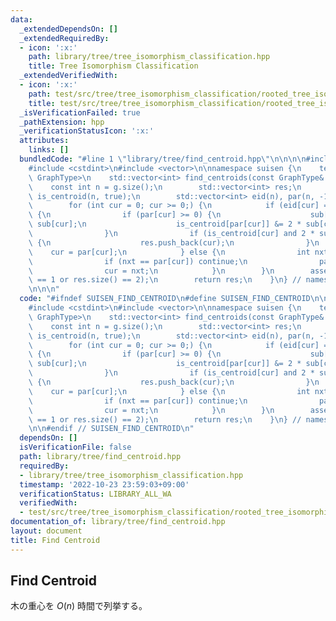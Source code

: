 ```yaml
---
data:
  _extendedDependsOn: []
  _extendedRequiredBy:
  - icon: ':x:'
    path: library/tree/tree_isomorphism_classification.hpp
    title: Tree Isomorphism Classification
  _extendedVerifiedWith:
  - icon: ':x:'
    path: test/src/tree/tree_isomorphism_classification/rooted_tree_isomorphism_classification.test.cpp
    title: test/src/tree/tree_isomorphism_classification/rooted_tree_isomorphism_classification.test.cpp
  _isVerificationFailed: true
  _pathExtension: hpp
  _verificationStatusIcon: ':x:'
  attributes:
    links: []
  bundledCode: "#line 1 \"library/tree/find_centroid.hpp\"\n\n\n\n#include <cassert>\n\
    #include <cstdint>\n#include <vector>\n\nnamespace suisen {\n    template <typename\
    \ GraphType>\n    std::vector<int> find_centroids(const GraphType& g) {\n    \
    \    const int n = g.size();\n        std::vector<int> res;\n        std::vector<int8_t>\
    \ is_centroid(n, true);\n        std::vector<int> eid(n), par(n, -1), sub(n, 1);\n\
    \        for (int cur = 0; cur >= 0;) {\n            if (eid[cur] == int(g[cur].size()))\
    \ {\n                if (par[cur] >= 0) {\n                    sub[par[cur]] +=\
    \ sub[cur];\n                    is_centroid[par[cur]] &= 2 * sub[cur] <= n;\n\
    \                }\n                if (is_centroid[cur] and 2 * sub[cur] >= n)\
    \ {\n                    res.push_back(cur);\n                }\n            \
    \    cur = par[cur];\n            } else {\n                int nxt = g[cur][eid[cur]++];\n\
    \                if (nxt == par[cur]) continue;\n                par[nxt] = cur;\n\
    \                cur = nxt;\n            }\n        }\n        assert(res.size()\
    \ == 1 or res.size() == 2);\n        return res;\n    }\n} // namespace suisen\n\
    \n\n\n"
  code: "#ifndef SUISEN_FIND_CENTROID\n#define SUISEN_FIND_CENTROID\n\n#include <cassert>\n\
    #include <cstdint>\n#include <vector>\n\nnamespace suisen {\n    template <typename\
    \ GraphType>\n    std::vector<int> find_centroids(const GraphType& g) {\n    \
    \    const int n = g.size();\n        std::vector<int> res;\n        std::vector<int8_t>\
    \ is_centroid(n, true);\n        std::vector<int> eid(n), par(n, -1), sub(n, 1);\n\
    \        for (int cur = 0; cur >= 0;) {\n            if (eid[cur] == int(g[cur].size()))\
    \ {\n                if (par[cur] >= 0) {\n                    sub[par[cur]] +=\
    \ sub[cur];\n                    is_centroid[par[cur]] &= 2 * sub[cur] <= n;\n\
    \                }\n                if (is_centroid[cur] and 2 * sub[cur] >= n)\
    \ {\n                    res.push_back(cur);\n                }\n            \
    \    cur = par[cur];\n            } else {\n                int nxt = g[cur][eid[cur]++];\n\
    \                if (nxt == par[cur]) continue;\n                par[nxt] = cur;\n\
    \                cur = nxt;\n            }\n        }\n        assert(res.size()\
    \ == 1 or res.size() == 2);\n        return res;\n    }\n} // namespace suisen\n\
    \n\n#endif // SUISEN_FIND_CENTROID\n"
  dependsOn: []
  isVerificationFile: false
  path: library/tree/find_centroid.hpp
  requiredBy:
  - library/tree/tree_isomorphism_classification.hpp
  timestamp: '2022-10-23 23:59:03+09:00'
  verificationStatus: LIBRARY_ALL_WA
  verifiedWith:
  - test/src/tree/tree_isomorphism_classification/rooted_tree_isomorphism_classification.test.cpp
documentation_of: library/tree/find_centroid.hpp
layout: document
title: Find Centroid
---
```

## Find Centroid

木の重心を $O(n)$ 時間で列挙する。
